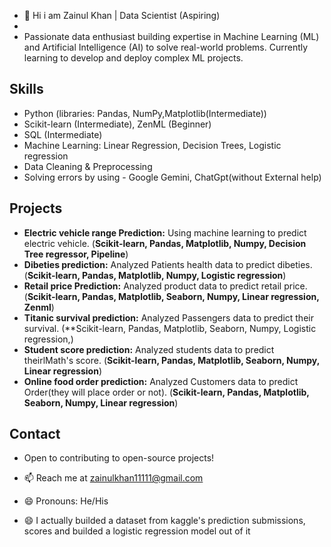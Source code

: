 - 👋 Hi i am Zainul Khan | Data Scientist (Aspiring)
- 
- Passionate data enthusiast building expertise in Machine Learning (ML) and Artificial Intelligence (AI) to solve real-world problems. Currently learning to develop and deploy complex 
  ML projects.

## Skills

* Python (libraries: Pandas, NumPy,Matplotlib(Intermediate))
* Scikit-learn (Intermediate), ZenML (Beginner)
* SQL (Intermediate)
* Machine Learning: Linear Regression, Decision Trees, Logistic regression
* Data Cleaning & Preprocessing
* Solving errors by using - Google Gemini, ChatGpt(without External help)
  
## Projects

* **Electric vehicle range Prediction:** Using machine learning to predict electric vehicle. (**Scikit-learn, Pandas, Matplotlib, Numpy, Decision Tree regressor, Pipeline**)
* **Dibeties prediction:** Analyzed Patients health data to predict dibeties. (**Scikit-learn, Pandas, Matplotlib, Numpy, Logistic regression**)
* **Retail price Prediction:** Analyzed product data to predict retail price. (**Scikit-learn, Pandas, Matplotlib, Seaborn, Numpy, Linear regression, Zenml**)
* **Titanic survival prediction:** Analyzed Passengers data to predict their survival. (**Scikit-learn, Pandas, Matplotlib, Seaborn, Numpy, Logistic regression,)
* **Student score prediction:** Analyzed students data to predict theirlMath's score. (**Scikit-learn, Pandas, Matplotlib, Seaborn, Numpy, Linear regression**)
* **Online food order prediction:** Analyzed Customers data to predict Order(they will place order or not). (**Scikit-learn, Pandas, Matplotlib, Seaborn, Numpy, Linear regression**)


## Contact

* Open to contributing to open-source projects!
- 📫 Reach me at  zainulkhan11111@gmail.com
- 😄 Pronouns: He/His

  
- 😄 I actually builded a dataset from kaggle's prediction submissions, scores and builded a logistic regression model out of it
  
<!---
Zainulkhan98/Zainulkhan98 is a ✨ special ✨ repository because its `README.md` (this file) appears on your GitHub profile.
You can click the Preview link to take a look at your changes.
--->
